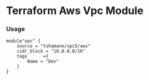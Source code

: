 # Terraform Aws Vpc Module

### Usage
```
module"vpc" {
    source = "tshamane/vpc5/aws"
    cidr_block = "10.0.0.0/16"
    tags      ={
        Name = "Dev"
    }
}
```